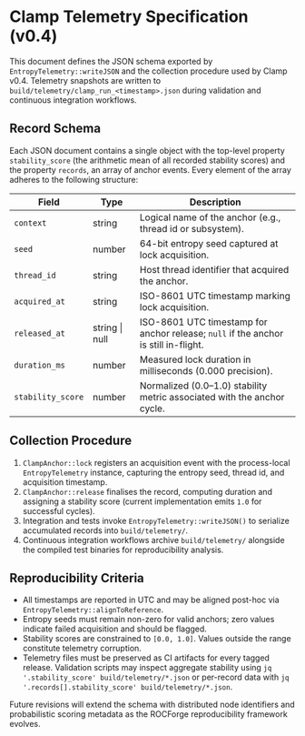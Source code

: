# Clamp Telemetry Specification (v0.4)

This document defines the JSON schema exported by `EntropyTelemetry::writeJSON` and the collection procedure used by Clamp v0.4. Telemetry snapshots are written to `build/telemetry/clamp_run_<timestamp>.json` during validation and continuous integration workflows.

## Record Schema

Each JSON document contains a single object with the top-level property `stability_score` (the arithmetic mean of all recorded stability scores) and the property `records`, an array of anchor events. Every element of the array adheres to the following structure:

| Field            | Type    | Description                                                                                  |
|------------------|---------|----------------------------------------------------------------------------------------------|
| `context`        | string  | Logical name of the anchor (e.g., thread id or subsystem).                                   |
| `seed`           | number  | 64-bit entropy seed captured at lock acquisition.                                            |
| `thread_id`      | string  | Host thread identifier that acquired the anchor.                                             |
| `acquired_at`    | string  | ISO-8601 UTC timestamp marking lock acquisition.                                             |
| `released_at`    | string \| null | ISO-8601 UTC timestamp for anchor release; `null` if the anchor is still in-flight.   |
| `duration_ms`    | number  | Measured lock duration in milliseconds (0.000 precision).                                   |
| `stability_score`| number  | Normalized (0.0–1.0) stability metric associated with the anchor cycle.                      |

## Collection Procedure

1. `ClampAnchor::lock` registers an acquisition event with the process-local `EntropyTelemetry` instance, capturing the entropy seed, thread id, and acquisition timestamp.
2. `ClampAnchor::release` finalises the record, computing duration and assigning a stability score (current implementation emits `1.0` for successful cycles).
3. Integration and tests invoke `EntropyTelemetry::writeJSON()` to serialize accumulated records into `build/telemetry/`.
4. Continuous integration workflows archive `build/telemetry/` alongside the compiled test binaries for reproducibility analysis.

## Reproducibility Criteria

- All timestamps are reported in UTC and may be aligned post-hoc via `EntropyTelemetry::alignToReference`.
- Entropy seeds must remain non-zero for valid anchors; zero values indicate failed acquisition and should be flagged.
- Stability scores are constrained to `[0.0, 1.0]`. Values outside the range constitute telemetry corruption.
- Telemetry files must be preserved as CI artifacts for every tagged release. Validation scripts may inspect aggregate stability using `jq '.stability_score' build/telemetry/*.json` or per-record data with `jq '.records[].stability_score' build/telemetry/*.json`.

Future revisions will extend the schema with distributed node identifiers and probabilistic scoring metadata as the ROCForge reproducibility framework evolves.
